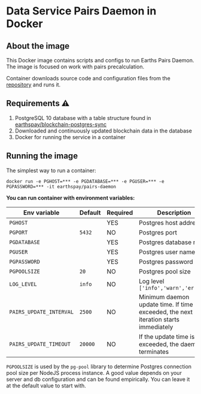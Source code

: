 # Data Service Pairs Daemon in Docker

## About the image
This Docker image contains scripts and configs to run Earths Pairs Daemon. The image is focused on work with pairs precalculation.

Container downloads source code and configuration files from the [repository](https://github.com/earthspay/data-service) and runs it.  
 
## Requirements ⚠️

1. PostgreSQL 10 database with a table structure found in [earthspay/blockchain-postgres-sync](https://github.com/earthspay/blockchain-postgres-sync)
2. Downloaded and continuously updated blockchain data in the database
2. Docker for running the service in a container

## Running the image

The simplest way to run a container:
```
docker run -e PGHOST=*** -e PGDATABASE=*** -e PGUSER=*** -e PGPASSWORD=*** -it earthspay/pairs-daemon
```

**You can run container with environment variables:**

|Env variable|Default|Required|Description|
|------------|-------|--------|-----------|
|`PGHOST`||YES|Postgres host address|
|`PGPORT`|`5432`|NO|Postgres port|
|`PGDATABASE`||YES|Postgres database name|
|`PGUSER`||YES|Postgres user name|
|`PGPASSWORD`||YES|Postgres password|
|`PGPOOLSIZE`|`20`|NO|Postgres pool size|
|`LOG_LEVEL`|`info`|NO|Log level `['info','warn','error']`|
|`PAIRS_UPDATE_INTERVAL`|`2500`|NO|Minimum daemon update time. If time is exceeded, the next iteration starts immediately|
|`PAIRS_UPDATE_TIMEOUT`|`20000`|NO|If the update time is exceeded, the daemon terminates|

`PGPOOLSIZE` is used by the `pg-pool` library to determine Postgres connection pool size per NodeJS process instance. A good value depends on your server and db configuration and can be found empirically. You can leave it at the default value to start with.

